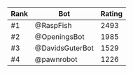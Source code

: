 Rank|Bot|Rating
---|---|---
#1|@RaspFish|2493
#2|@OpeningsBot|1985
#3|@DavidsGuterBot|1529
#4|@pawnrobot|1226
